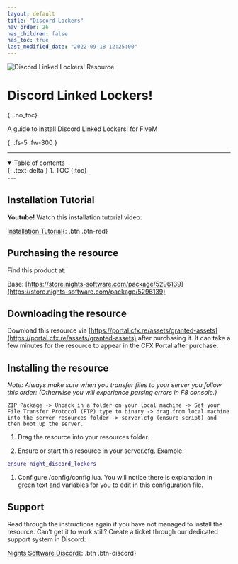 ```yaml
---
layout: default
title: "Discord Lockers"
nav_order: 26
has_children: false
has_toc: true
last_modified_date: "2022-09-18 12:25:00"
---
```


<img class="cover-img" src="/assets/img/discordLockers.png" alt="Discord Linked Lockers! Resource" draggable="false">

# Discord Linked Lockers!
{: .no_toc}

A guide to install Discord Linked Lockers! for FiveM

{: .fs-5 .fw-300 }

---
<details open markdown="block">
  <summary>
    Table of contents
  </summary>
  {: .text-delta }
1. TOC
{:toc}
</details>
---

## Installation Tutorial

**Youtube!** Watch this installation tutorial video:

[Installation Tutorial](https://youtu.be/TiMOOGHnCuA?si=Aolxym0gbiY-qUEg){: .btn .btn-red}

## Purchasing the resource

Find this product at:

Base: [https://store.nights-software.com/package/5296139](https://store.nights-software.com/package/5296139)

## Downloading the resource

Download this resource via [https://portal.cfx.re/assets/granted-assets](https://portal.cfx.re/assets/granted-assets) after purchasing it. It can take a few minutes for the resource to appear in the CFX Portal after purchase.

## Installing the resource

*Note: Always make sure when you transfer files to your server you follow this order: (Otherwise you will experience parsing errors in F8 console.)*

```
ZIP Package -> Unpack in a folder on your local machine -> Set your File Transfer Protocol (FTP) type to binary -> drag from local machine into the server resources folder -> server.cfg (ensure script) and then boot up the server.
```

1. Drag the resource into your resources folder.

1. Ensure or start this resource in your server.cfg. Example:
```lua
ensure night_discord_lockers
```

1. Configure /config/config.lua. You will notice there is explanation in green text and variables for you to edit in this configuration file.

## Support

Read through the instructions again if you have not managed to install the resource. Can’t get it to work still? Create a ticket through our dedicated support system in Discord:

[Nights Software Discord](https://discord.nights-software.com){: .btn .btn-discord}
